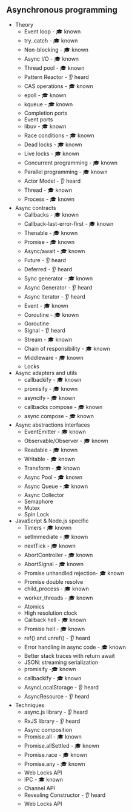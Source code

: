 ## Asynchronous programming

- Theory
  - Event loop - 🎓 known
  - try..catch -  🎓 known
  - Non-blocking -  🎓 known
  - Async I/O -  🎓 known
  - Thread pool - 🎓 known
  - Pattern Reactor - 👂 heard
  - CAS operations - 🎓 known
  - epoll - 🎓 known
  - kqueue - 🎓 known
  - Completion ports
  - Event ports
  - libuv - 🎓 known
  - Race conditions - 🎓 known
  - Dead locks - 🎓 known
  - Live locks - 🎓 known
  - Concurrent programming - 🎓 known
  - Parallel programming - 🎓 known
  - Actor Model - 👂 heard
  - Thread - 🎓 known
  - Process - 🎓 known
- Async contracts
  - Callbacks -  🎓 known
  - Callback-last-error-first -  🎓 known
  - Thenable -  🎓 known
  - Promise -  🎓 known
  - Async/await -  🎓 known
  - Future - 👂 heard
  - Deferred - 👂 heard
  - Sync generator - 🎓 known
  - Async Generator - 👂 heard
  - Async Iterator - 👂 heard
  - Event -  🎓 known
  - Coroutine - 🎓 known
  - Goroutine
  - Signal - 👂 heard
  - Stream -  🎓 known
  - Chain of responsibility -  🎓 known
  - Middleware -  🎓 known
  - Locks
- Async adapters and utils
  - callbackify - 🎓 known
  - promisify - 🎓 known
  - asyncify - 🎓 known
  - callbacks compose - 🎓 known
  - async compose - 🎓 known
- Async abstractions interfaces
  - EventEmitter -  🎓 known
  - Observable/Observer -  🎓 known
  - Readable -  🎓 known
  - Writable -  🎓 known
  - Transform -  🎓 known
  - Async Pool - 🎓 known
  - Async Queue - 🎓 known
  - Async Collector
  - Semaphore
  - Mutex
  - Spin Lock
- JavaScript & Node.js specific
  - Timers -  🎓 known
  - setImmediate -  🎓 known
  - nextTick -  🎓 known
  - AbortController -  🎓 known
  - AbortSignal -  🎓 known
  - Promise unhandled rejection-  🎓 known
  - Promise double resolve
  - child_process -  🎓 known
  - worker_threads -  🎓 known
  - Atomics
  - High resolution clock
  - Callback hell -  🎓 known
  - Promise hell -  🎓 known
  - ref() and unref() - 👂 heard
  - Error handling in async code -  🎓 known
  - Better stack traces with return await
  - JSON: streaming serialization
  - promisify -🎓 known
  - callbackify - 🎓 known
  - AsyncLocalStorage -  👂 heard
  - AsyncResource - 👂 heard
- Techniques
  - async.js library - 👂 heard
  - RxJS library - 👂 heard
  - Async composition
  - Promise.all -  🎓 known
  - Promise.allSettled -  🎓 known
  - Promise.race -  🎓 known
  - Promise.any -  🎓 known
  - Web Locks API
  - IPC - 🎓 known
  - Channel API
  - Revealing Constructor - 👂 heard
  - Web Locks API
